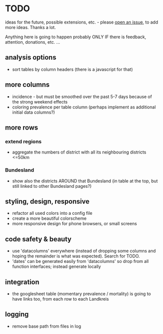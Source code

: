 # TODO
ideas for the future, possible extensions, etc. - please [open an issue](https://github.com/covh/cov19de/issues), to add more ideas. Thanks a lot.

Anything here is going to happen probably ONLY IF there is feedback, attention, donations, etc. ...

## analysis options
* sort tables by column headers (there is a javascript for that)

## more columns
* incidence - but must be smoothed over the past 5-7 days because of the strong weekend effects 
* coloring prevalence per table column (perhaps implement as additional initial data columns?)

## more rows

### extend regions
* aggregate the numbers of district with all its neighbouring districts <=50km

### Bundesland
* show also the districts AROUND that Bundesland (in table at the top, but still linked to other Bundesland pages?)

## styling, design, responsive
* refactor all used colors into a config file
* create a more beautiful colorscheme
* more responsive design for phone browsers, or small screens

## code safety & beauty
* use 'datacolumns' everywhere (instead of dropping some columns and hoping the remainder is what was expected). Search for TODO.
* 'dates' can be generated easily from 'datacolumns' so drop from all function interfaces; instead generate locally 

## integration
* the googlesheet table (momentary prevalence / mortality) is going to have links too, from each row to each Landkreis

## logging
* remove base path from files in log
